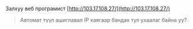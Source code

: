 Залхуу веб програмист
[http://103.17.108.27/](http://103.17.108.27/)

> Автомат түүл ашиглавал IP хаягаар бандах тул ухаалаг байна уу?